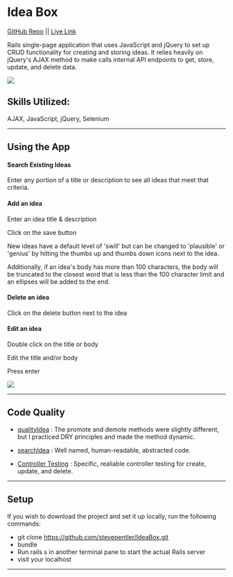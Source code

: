 # Idea Box

[GitHub Repo](https://github.com/stevepentler/IdeaBox) || [Live Link](https://pentler-ideas.herokuapp.com/)

Rails single-page application that uses JavaScript and jQuery to set up CRUD functionality for creating and storing ideas. It relies heavily on jQuery's AJAX method to make calls internal API endpoints to get, store, update, and delete data.

![](http://g.recordit.co/jflg8dNj6L.gif)

## Skills Utilized:
AJAX, JavaScript, jQuery, Selenium
___
## Using the App

#### Search Existing Ideas
Enter any portion of a title or description to see all ideas that meet that criteria.

#### Add an idea

Enter an idea title & description

Click on the save button

New ideas have a default level of 'swill' but can be changed to 'plausible' or 'genius' by hitting the thumbs up and thumbs down icons next to the idea.

Additionally, if an idea's body has more than 100 characters, the body will be truncated to the closest word that is less than the 100 character limit and an ellipses will be added to the end.

#### Delete an idea

Click on the delete button next to the idea

#### Edit an idea

Double click on the title or body

Edit the title and/or body

Press enter

![](http://g.recordit.co/Ov33UONm3n.gif)

___

## Code Quality

- [qualityIdea](https://github.com/stevepentler/IdeaBox/blob/master/app/assets/javascripts/quality_idea.js#L30) :
The promote and demote methods were slightly different, but I practiced DRY principles and made the method dynamic.

- [searchIdea](https://github.com/stevepentler/IdeaBox/blob/master/app/assets/javascripts/search_idea.js#L1) : Well named, human-readable, abstracted code.
- [Controller Testing](https://github.com/stevepentler/IdeaBox/blob/master/test/controllers/ideas_controller_test.rb#L25) : 
Specific, realiable controller testing for create, update, and delete.
___

## Setup 

If you wish to download the project and set it up locally, run the following commands:

- git clone https://github.com/stevepentler/IdeaBox.git
- bundle
- Run rails s in another terminal pane to start the actual Rails server
- visit your localhost

____
